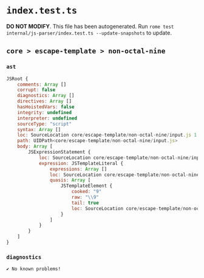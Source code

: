 # `index.test.ts`

**DO NOT MODIFY**. This file has been autogenerated. Run `rome test internal/js-parser/index.test.ts --update-snapshots` to update.

## `core > escape-template > non-octal-nine`

### `ast`

```javascript
JSRoot {
	comments: Array []
	corrupt: false
	diagnostics: Array []
	directives: Array []
	hasHoistedVars: false
	integrity: undefined
	interpreter: undefined
	sourceType: "script"
	syntax: Array []
	loc: SourceLocation core/escape-template/non-octal-nine/input.js 1:0-2:0
	path: UIDPath<core/escape-template/non-octal-nine/input.js>
	body: Array [
		JSExpressionStatement {
			loc: SourceLocation core/escape-template/non-octal-nine/input.js 1:0-1:5
			expression: JSTemplateLiteral {
				expressions: Array []
				loc: SourceLocation core/escape-template/non-octal-nine/input.js 1:0-1:4
				quasis: Array [
					JSTemplateElement {
						cooked: "9"
						raw: "\\9"
						tail: true
						loc: SourceLocation core/escape-template/non-octal-nine/input.js 1:1-1:3
					}
				]
			}
		}
	]
}
```

### `diagnostics`

```
✔ No known problems!

```
